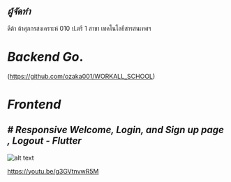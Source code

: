 ## ***ผู้จัดทำ***

ดีต้า ต้าศุภกรสงเคราะห์ 010 ป.ตรี 1 สาขา เทคโนโลยีสารสนเทศฯ

# ***Backend Go*.**



(https://github.com/ozaka001/WORKALL_SCHOOL)




# ***Frontend***
## *# Responsive Welcome, Login, and Sign up page , Logout - Flutter*

![alt text](Flutter.gif)

https://youtu.be/g3GVtnvwR5M

